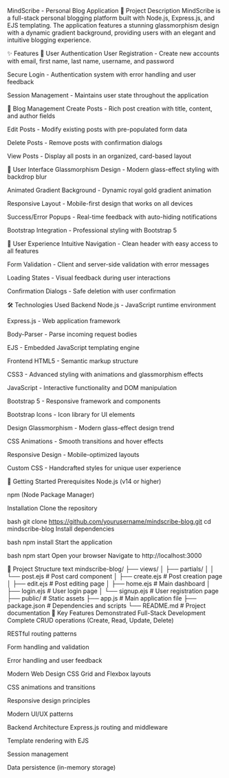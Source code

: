 
MindScribe - Personal Blog Application
📖 Project Description
MindScribe is a full-stack personal blogging platform built with Node.js, Express.js, and EJS templating. The application features a stunning glassmorphism design with a dynamic gradient background, providing users with an elegant and intuitive blogging experience.

✨ Features
🔐 User Authentication
User Registration - Create new accounts with email, first name, last name, username, and password

Secure Login - Authentication system with error handling and user feedback

Session Management - Maintains user state throughout the application

📝 Blog Management
Create Posts - Rich post creation with title, content, and author fields

Edit Posts - Modify existing posts with pre-populated form data

Delete Posts - Remove posts with confirmation dialogs

View Posts - Display all posts in an organized, card-based layout

🎨 User Interface
Glassmorphism Design - Modern glass-effect styling with backdrop blur

Animated Gradient Background - Dynamic royal gold gradient animation

Responsive Layout - Mobile-first design that works on all devices

Success/Error Popups - Real-time feedback with auto-hiding notifications

Bootstrap Integration - Professional styling with Bootstrap 5

📱 User Experience
Intuitive Navigation - Clean header with easy access to all features

Form Validation - Client and server-side validation with error messages

Loading States - Visual feedback during user interactions

Confirmation Dialogs - Safe deletion with user confirmation

🛠️ Technologies Used
Backend
Node.js - JavaScript runtime environment

Express.js - Web application framework

Body-Parser - Parse incoming request bodies

EJS - Embedded JavaScript templating engine

Frontend
HTML5 - Semantic markup structure

CSS3 - Advanced styling with animations and glassmorphism effects

JavaScript - Interactive functionality and DOM manipulation

Bootstrap 5 - Responsive framework and components

Bootstrap Icons - Icon library for UI elements

Design
Glassmorphism - Modern glass-effect design trend

CSS Animations - Smooth transitions and hover effects

Responsive Design - Mobile-optimized layouts

Custom CSS - Handcrafted styles for unique user experience

🚀 Getting Started
Prerequisites
Node.js (v14 or higher)

npm (Node Package Manager)

Installation
Clone the repository

bash
git clone https://github.com/yourusername/mindscribe-blog.git
cd mindscribe-blog
Install dependencies

bash
npm install
Start the application

bash
npm start
Open your browser
Navigate to http://localhost:3000

📁 Project Structure
text
mindscribe-blog/
├── views/
│   ├── partials/
│   │   └── post.ejs          # Post card component
│   ├── create.ejs            # Post creation page
│   ├── edit.ejs              # Post editing page
│   ├── home.ejs              # Main dashboard
│   ├── login.ejs             # User login page
│   └── signup.ejs            # User registration page
├── public/                   # Static assets
├── app.js                    # Main application file
├── package.json              # Dependencies and scripts
└── README.md                 # Project documentation
🎯 Key Features Demonstrated
Full-Stack Development
Complete CRUD operations (Create, Read, Update, Delete)

RESTful routing patterns

Form handling and validation

Error handling and user feedback

Modern Web Design
CSS Grid and Flexbox layouts

CSS animations and transitions

Responsive design principles

Modern UI/UX patterns

Backend Architecture
Express.js routing and middleware

Template rendering with EJS

Session management

Data persistence (in-memory storage)
